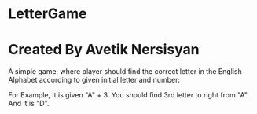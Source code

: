 # LetterGame
# Created By Avetik Nersisyan

A simple game, where player should find the correct letter in the English Alphabet according to given initial letter and number:

For Example, it is given "A" + 3. You should find 3rd letter to right from "A". And it is "D".
